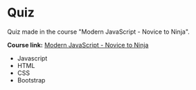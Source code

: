 # Quiz
 Quiz made in the course "Modern JavaScript - Novice to Ninja".
 
 <b>Course link:</b> <a href="https://www.udemy.com/course/modern-javascript-from-novice-to-ninja/" target="blank">Modern JavaScript - Novice to Ninja</a>

 - Javascript
 - HTML
 - CSS
 - Bootstrap
